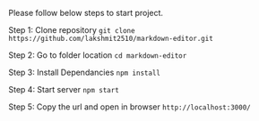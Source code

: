 
Please follow below steps to start project.

Step 1: Clone repository
 `git clone https://github.com/lakshmit2510/markdown-editor.git`

Step 2: Go to folder location
 `cd markdown-editor`

Step 3: Install Dependancies
 `npm install`

Step 4: Start server
 `npm start`

Step 5: Copy the url and open in browser
 `http://localhost:3000/`
